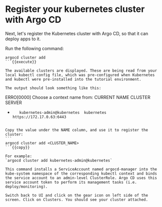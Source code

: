 # Register your kubernetes cluster with Argo CD

Next, let's register the Kubernetes cluster with Argo CD, so that it can deploy apps to it.

Run the following command:
```
argocd cluster add
```{{execute}}

The available clusters are displayed. These are being read from your local kubectl config file, which was pre-configured when Kubernetes and kubectl were pre-installed into the tutorial environment.

The output should look something like this:
```
ERRO[0000] Choose a context name from:
CURRENT  NAME                         CLUSTER     SERVER
*        kubernetes-admin@kubernetes  kubernetes  https://172.17.0.63:6443
``````

Copy the value under the NAME column, and use it to register the cluster:
```
argocd cluster add <CLUSTER_NAME>
```{{copy}}

For example:
`argocd cluster add kubernetes-admin@kubernetes`

This command installs a ServiceAccount named argocd-manager into the kube-system namespace of the corresponding kubectl context and binds the service account to an admin-level ClusterRole. Argo CD uses this service account token to perform its management tasks (i.e. deploy/monitoring).

Switch back to UI and click on the gear icon on left side of the screen. Click on Clusters. You should see your cluster attached.